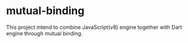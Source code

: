 # mutual-binding

This project intend to combine JavaScript(v8) engine together with Dart engine through mutual binding.
